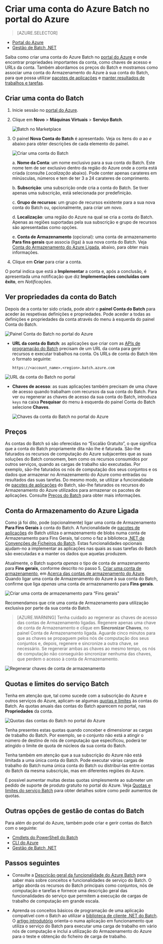 <properties
    pageTitle="Criar uma conta do Azure Batch | Microsoft Azure"
    description="Saiba como criar uma conta do Azure Batch no portal do Azure a executar cargas de trabalho paralelas em grande escala na nuvem"
    services="batch"
    documentationCenter=""
    authors="mmacy"
    manager="timlt"
    editor=""/>

<tags
    ms.service="batch"
    ms.workload="big-compute"
    ms.tgt_pltfrm="na"
    ms.devlang="na"
    ms.topic="get-started-article"
    ms.date="08/26/2016"
    ms.author="marsma"/>

# Criar uma conta do Azure Batch no portal do Azure

> [AZURE.SELECTOR]
- [Portal do Azure](batch-account-create-portal.md)
- [Gestão de Batch .NET](batch-management-dotnet.md)

Saiba como criar uma conta do Azure Batch no [portal do Azure][azure_portal] e onde encontrar propriedades importantes da conta, como chaves de acesso e URLs da conta. Também abordamos os preços do Batch e mostramos como associar uma conta do Armazenamento do Azure à sua conta do Batch, para que possa utilizar [pacotes de aplicações](batch-application-packages.md) e [manter resultados de trabalhos e tarefas](batch-task-output.md).

## Criar uma conta do Batch

1. Inicie sessão no [portal do Azure][azure_portal].

2. Clique em **Novo** > **Máquinas Virtuais** > **Serviço Batch**.

    ![Batch no Marketplace][marketplace_portal]

3. O painel **Nova Conta do Batch** é apresentado. Veja os itens do *a* ao *e* abaixo para obter descrições de cada elemento do painel.

    ![Criar uma conta do Batch][account_portal]

    a. **Nome da Conta**: um nome exclusivo para a sua conta do Batch. Este nome tem de ser exclusivo dentro da região do Azure onde a conta está criada (consulte *Localização* abaixo). Pode conter apenas carateres em minúsculas, números e tem de ter 3 a 24 carateres de comprimento.

    b. **Subscrição**: uma subscrição onde cria a conta do Batch. Se tiver apenas uma subscrição, está selecionada por predefinição.

    c. **Grupo de recursos**: um grupo de recursos existente para a sua nova conta do Batch ou, opcionalmente, para criar um novo.

    d. **Localização**: uma região do Azure na qual se cria a conta do Batch. Apenas as regiões suportadas pela sua subscrição e grupo de recursos são apresentadas como opções.

    e. **Conta de Armazenamento** (opcional): uma conta de armazenamento **Para fins gerais** que associa (liga) à sua nova conta do Batch. Veja [Conta do Armazenamento do Azure Ligada](#linked-azure-storage-account), abaixo, para obter mais informações.

4. Clique em **Criar** para criar a conta.

  O portal indica que está a **Implementar** a conta e, após a conclusão, é apresentada uma notificação que diz **Implementações concluídas com êxito**, em *Notificações*.

## Ver propriedades da conta do Batch

Depois de a conta ter sido criada, pode abrir o **painel Conta do Batch** para aceder às respetivas definições e propriedades. Pode aceder a todas as definições e propriedades da conta através do menu à esquerda do painel Conta do Batch.

![Painel Conta do Batch no portal do Azure][account_blade]

* **URL da conta do Batch**: as aplicações que criar com as [APIs de programação do Batch](batch-technical-overview.md#batch-development-apis) precisam de um URL da conta para gerir recursos e executar trabalhos na conta. Os URLs de conta do Batch têm o formato seguinte:

    `https://<account_name>.<region>.batch.azure.com`

![URL da conta do Batch no portal][account_url]

* **Chaves de acesso**: as suas aplicações também precisam de uma chave de acesso quando trabalham com recursos da sua conta do Batch. Para ver ou regenerar as chaves de acesso da sua conta do Batch, introduza `keys` na caixa **Pesquisar** do menu à esquerda do painel Conta do Batch selecione **Chaves**.

    ![Chaves da conta do Batch no portal do Azure][account_keys]

## Preços

As contas do Batch só são oferecidas no “Escalão Gratuito”, o que significa que a conta do Batch propriamente dita não lhe é faturada. São-lhe faturados os recursos de computação do Azure subjacentes que as suas soluções do Batch consomem, bem como os recursos consumidos por outros serviços, quando as cargas de trabalho são executadas. Por exemplo, são-lhe faturados os nós de computação dos seus conjuntos e os dados que armazenar no Armazenamento do Azure como entradas ou resultados das suas tarefas. Do mesmo modo, se utilizar a funcionalidade de [pacotes de aplicações](batch-application-packages.md) do Batch, são-lhe faturados os recursos do Armazenamento do Azure utilizados para armazenar os pacotes de aplicações. Consulte [Preços do Batch][batch_pricing] para obter mais informações.

## Conta do Armazenamento do Azure Ligada

Como já foi dito, pode (opcionalmente) ligar uma conta de Armazenamento **Para Fins Gerais** à conta do Batch. A funcionalidade de [pacotes de aplicações](batch-application-packages.md) do Batch utiliza o armazenamento de blobs numa conta de Armazenamento para Fins Gerais, tal como o faz a biblioteca [.NET de Convenções de Ficheiros do Batch](batch-task-output.md). Estas funcionalidades opcionais ajudam-no a implementar as aplicações nas quais as suas tarefas do Batch são executadas e a manter os dados que aquelas produzem.

Atualmente, o Batch suporta *apenas* o tipo de conta de armazenamento para **Fins gerais**, conforme descrito no passo 5, [Criar uma conta de armazenamento](../storage/storage-create-storage-account.md#create-a-storage-account), em [Acerca das contas de armazenamento do Azure](../storage/storage-create-storage-account.md). Quando ligar uma conta de Armazenamento do Azure à sua conta do Batch, confirme que liga *apenas* uma conta de armazenamento para **Fins gerais**.

![Criar uma conta de armazenamento para “Fins gerais"][storage_account]

Recomendamos que crie uma conta de Armazenamento para utilização exclusiva por parte da sua conta do Batch.

>[AZURE.WARNING] Tenha cuidado ao regenerar as chaves de acesso das contas de Armazenamento ligadas. Regenere apenas uma chave de conta de Armazenamento e clique em **Sincronizar Chaves**, no painel Conta de Armazenamento ligada. Aguarde cinco minutos para que as chaves se propaguem pelos nós de computação dos seus conjuntos e, depois, regenere e sincronize a outra chave, se necessário. Se regenerar ambas as chaves ao mesmo tempo, os nós de computação não conseguirão sincronizar nenhuma das chaves, que perdem o acesso à conta de Armazenamento.

  ![Regenerar chaves de conta de armazenamento][4]

## Quotas e limites do serviço Batch

Tenha em atenção que, tal como sucede com a subscrição do Azure e outros serviços do Azure, aplicam-se algumas [quotas e limites](batch-quota-limit.md) às contas do Batch. As quotas anuais das contas do Batch aparecem no portal, nas **Propriedades** da conta.

![Quotas das contas do Batch no portal do Azure][quotas]

Tenha presentes estas quotas quando conceber e dimensionar as cargas de trabalho do Batch. Por exemplo, se o conjunto não está a atingir o número de destino de nós de computação que especificou, poderá ter atingido o limite de quota de núcleos da sua conta do Batch.

Tenha também em atenção que a sua subscrição do Azure não está limitada a uma única conta do Batch. Pode executar várias cargas de trabalho do Batch numa única conta do Batch ou distribuí-las entre contas do Batch da mesma subscrição, mas em diferentes regiões do Azure.

É possível aumentar muitas destas quotas simplesmente ao submeter um pedido de suporte de produto gratuito no portal do Azure. Veja [Quotas e limites do serviço Batch](batch-quota-limit.md) para obter detalhes sobre como pedir aumentos de quotas.

## Outras opções de gestão de contas do Batch

Para além do portal do Azure, também pode criar e gerir contas do Batch com o seguinte:

* [Cmdlets do PowerShell do Batch](batch-powershell-cmdlets-get-started.md)
* [CLI do Azure](../xplat-cli-install.md)
* [Gestão de Batch .NET](batch-management-dotnet.md)

## Passos seguintes

* Consulte a [Descrição geral da funcionalidade do Azure Batch](batch-api-basics.md) para saber mais sobre conceitos e funcionalidades de serviço do Batch. O artigo aborda os recursos do Batch principais como conjuntos, nós de computação e tarefas e fornece uma descrição geral das funcionalidades do serviço que permitem a execução de cargas de trabalho de computação em grande escala.

* Aprenda os conceitos básicos de programação de uma aplicação compatível com o Batch ao utilizar a [biblioteca de cliente .NET do Batch](batch-dotnet-get-started.md). O [artigo introdutório](batch-dotnet-get-started.md) orienta-o numa aplicação em funcionamento que utiliza o serviço do Batch para executar uma carga de trabalho em vário nós de computação e inclui a utilização do Armazenamento do Azure para o teste e obtenção do ficheiro de carga de trabalho.

[api_net]: https://msdn.microsoft.com/library/azure/mt348682.aspx
[api_rest]: https://msdn.microsoft.com/library/azure/Dn820158.aspx

[azure_portal]: https://portal.azure.com
[batch_pricing]: https://azure.microsoft.com/pricing/details/batch/

[4]: ./media/batch-account-create-portal/batch_acct_04.png "Regenerar chaves de conta de armazenamento"
[marketplace_portal]: ./media/batch-account-create-portal/marketplace_batch.PNG
[account_blade]: ./media/batch-account-create-portal/batch_blade.png
[account_portal]: ./media/batch-account-create-portal/batch_acct_portal.png
[account_keys]: ./media/batch-account-create-portal/account_keys.PNG
[account_url]: ./media/batch-account-create-portal/account_url.png
[storage_account]: ./media/batch-account-create-portal/storage_account.png
[quotas]: ./media/batch-account-create-portal/quotas.png



<!--HONumber=ago16_HO5-->


